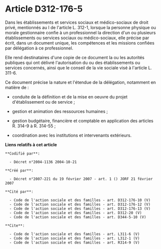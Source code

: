 # Article D312-176-5

Dans les établissements et services sociaux et médico-sociaux de droit privé, mentionnés au I de l'article L. 312-1, lorsque
la personne physique ou morale gestionnaire confie à un professionnel la direction d'un ou plusieurs établissements ou
services sociaux ou médico-sociaux, elle précise par écrit, dans un document unique, les compétences et les missions confiées
par délégation à ce professionnel. 

Elle rend destinataires d'une copie de ce document la ou les autorités publiques qui ont délivré l'autorisation du ou des
établissements ou services concernés, ainsi que le conseil de la vie sociale visé à l'article L. 311-6. 

Ce document précise la nature et l'étendue de la délégation, notamment en matière de :

- conduite de la définition et de la mise en oeuvre du projet d'établissement ou de service ;

- gestion et animation des ressources humaines ;

- gestion budgétaire, financière et comptable en application des articles R. 314-9 à R. 314-55 ;

- coordination avec les institutions et intervenants extérieurs.

**Liens relatifs à cet article**

	**Codifié par**:

	  - Décret n°2004-1136 2004-10-21

	**Créé par**:

	  - Décret n°2007-221 du 19 février 2007 - art. 1 () JORF 21 février 2007

	**Cité par**:

	  - Code de l'action sociale et des familles - art. D312-176-10 (V)
	  - Code de l'action sociale et des familles - art. D312-176-12 (V)
	  - Code de l'action sociale et des familles - art. D312-176-13 (V)
	  - Code de l'action sociale et des familles - art. D312-20 (V)
	  - Code de l'action sociale et des familles - art. D344-5-10 (V)

	**Cite**:

	  - Code de l'action sociale et des familles - art. L311-6 (V)
	  - Code de l'action sociale et des familles - art. L312-1 (V)
	  - Code de l'action sociale et des familles - art. R314-9 (V)
